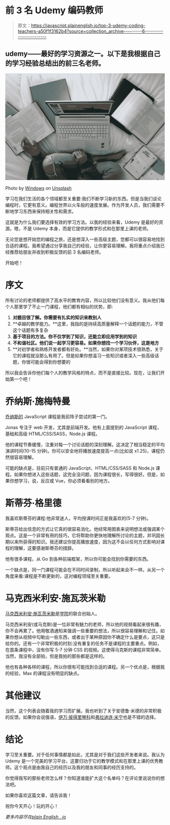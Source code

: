 # 前 3 名 Udemy 编码教师

> 原文：<https://javascript.plainenglish.io/top-3-udemy-coding-teachers-a50f1f3162b4?source=collection_archive---------6----------------------->

## udemy——最好的学习资源之一。以下是我根据自己的学习经验总结出的前三名老师。

![](img/7a543b0595a90da088694e175dc0a6e6.png)

Photo by [Windows](https://unsplash.com/@windows?utm_source=medium&utm_medium=referral) on [Unsplash](https://unsplash.com?utm_source=medium&utm_medium=referral)

学习在我们生活的各个领域都至关重要:我们不断学习新的东西。但是当我们谈论编程时，它更有意义。编程世界以火车般的速度发展。作为开发人员，我们需要不断地学习东西来保持相关性和需求。

这就是为什么我们要选择有效的学习方法。以我的经验来看，Udemy 是最好的资源。嗯，不是 Udemy 本身，而是它提供的教学形式和在那里上课的老师。

无论您是想开始您的编程之旅，还是想深入一些高级主题，您都可以很容易地找到合适的课程。我希望通过分享我自己的经验，让你更容易理解。我将重点介绍我已经推荐给朋友并收到积极反馈的前 3 名编码老师。

开始吧！

# 序文

所有讨论的老师都提供了高水平的教育内容，所以比较他们没有意义。我从他们每个人那里学了不止一门课程，他们都有相似的优势，即:

1.  **对题目很了解。你需要有扎实的知识来教别人**
2.  **卓越的教学能力。**这里，我指的是持续高质量解释一个话题的能力，不管这个话题有多复杂
3.  **基于项目的方法。你不仅学到了知识，还能立即应用学到的知识**
4.  **不和谐社区。他们说一起学习更容易。如果你想找一个学习伙伴，这是地方**
5.  **对初学者和熟练开发者都有好处。**当然，如果你对某项技术很熟悉，关于它的课程就没那么有用了。但是如果你想温习一些知识或者深入一些高级话题，你很可能会得到你想要的

所以我会告诉你他们每个人的教学风格的特点，而不是直接比较。现在，让我们开始第一个吧！

# 乔纳斯·施梅特曼

[乔纳斯的](https://www.udemy.com/user/jonasschmedtmann/) JavaScript 课程是我前阵子尝试的第一门。

Jonas 专注于 web 开发，尤其是前端开发。他有上面提到的 JavaScript 课程，基础和高级 HTML/CSS/SASS，Node.js 课程。

他的课程节奏缓慢，注重对每一个讨论话题的深刻理解。这决定了相当稳定的平均演讲时间(10-15 分钟)。你可以安全地将播放速度提高一点(比如说 x1.25)，课程仍然很容易理解。

可能的缺点是，目前只有普通的 JavaScript、HTML/CSS/SASS 和 Node.js 课程。如果你想进入这些话题，这完全没问题，因为课程很长，写得很好。但是，如果你想学习，说，反应或 Vue，你必须看看别的地方。

# 斯蒂芬·格里德

我喜欢斯蒂芬的课程:他非常迷人，平均授课时间正是我喜欢的(5-7 分钟)。

斯蒂芬给出信息的方式让它真的很容易消化。他经常用图表来说明想法或强调某个观点。这是一个非常有用的技巧，它将帮助你更快地理解所讨论的主题，并巩固长期以来所获得的知识。我还建议你提高播放速度，因为这不会以任何方式影响对课程的理解，这要感谢斯蒂芬的措辞。

他有很多课程，从 Go 到各种前端框架，所以你可能会找到你需要的东西。

一个缺点是，同一门课程可能会在不同时间录制，所以听起来会不一样。从另一个角度来看:课程是不断更新的，这对编程领域至关重要。

# 马克西米利安·施瓦茨米勒

[马克西米利安·施瓦茨米勒](https://www.udemy.com/user/maximilian-schwarzmuller/)是[学院](https://academind.com/)的联合创始人。

马克西米利安(或马克斯)是一位非常有魅力的老师，所以他的视频看起来很有趣，你不会再累了。他用敬酒通知来强调一些重要的想法，所以很容易理解和记住。如果你想从视频中勾勒出一些东西，或者出于某种原因你不确定什么是要点，这只是给你的。还有一个非常积极的时刻:没有重复的任务不是课程的主要重点。例如，在苗条课程中，没有你写 5-7 分钟 CSS 的视频。这使得马克斯的课程非常简单。当然，我没有全部拍，但是我拍的那些都是这样的。

他也有各种各样的课程，所以你很有可能找到合适的课程。另一个优点是，根据我的经验，Max 的课程没有明显的缺点。

# 其他建议

当然，这个列表会随着我的学习而扩展。我也听到了关于安德鲁·米德的非常积极的反馈。如果你会说俄语，[伊万·彼得里琴科](https://www.udemy.com/user/yan-kovalenko-2/)和[弗拉迪连·米宁](https://www.udemy.com/user/vladilen/)也是不错的选择。

# 结论

学习至关重要。对于任何事情都是如此，尤其是对于我们这些开发者来说。我认为 Udemy 是一个完美的学习平台，这要归功于它的教学模式和在那里上课的优秀教师。这个观点是由我自己的经历以及我的朋友和同事的经历支持的。

你觉得我写的那些老师怎么样？你知道谁能扩大这个名单吗？在评论里说说你的想法吧。

如果你喜欢这篇文章，请告诉我！

祝你今天开心！玩的开心！

*更多内容尽在*[*plain English . io*](http://plainenglish.io/)